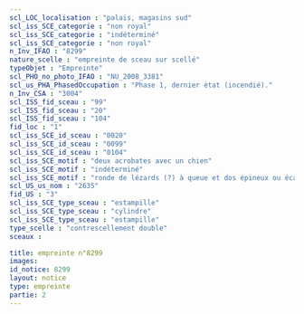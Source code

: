 ```yaml
---
scl_LOC_localisation : "palais, magasins sud"
scl_iss_SCE_categorie : "non royal"
scl_iss_SCE_categorie : "indéterminé"
scl_iss_SCE_categorie : "non royal"
n_Inv_IFAO : "8299"
nature_scelle : "empreinte de sceau sur scellé"
typeObjet : "Empreinte"
scl_PHO_no_photo_IFAO : "NU_2008_3381"
scl_us_PHA_PhasedOccupation : "Phase 1, dernier état (incendié)."
n_Inv_CSA : "3004"
scl_ISS_fid_sceau : "99"
scl_ISS_fid_sceau : "20"
scl_ISS_fid_sceau : "104"
fid_loc : "1"
scl_iss_SCE_id_sceau : "0020"
scl_iss_SCE_id_sceau : "0099"
scl_iss_SCE_id_sceau : "0104"
scl_iss_SCE_motif : "deux acrobates avec un chien"
scl_iss_SCE_motif : "indéterminé"
scl_iss_SCE_motif : "ronde de lézards (?) à queue et dos épineux ou écailleux, …"
scl_US_us_nom : "2635"
fid_US : "3"
scl_iss_SCE_type_sceau : "estampille"
scl_iss_SCE_type_sceau : "cylindre"
scl_iss_SCE_type_sceau : "estampille"
type_scelle : "contrescellement double"
sceaux :

title: empreinte n°8299
images: 
id_notice: 8299
layout: notice
type: empreinte
partie: 2
---
```

